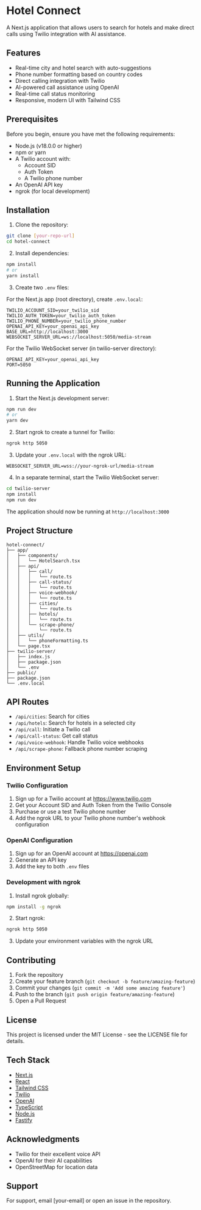 # Hotel Connect

A Next.js application that allows users to search for hotels and make direct calls using Twilio integration with AI assistance.

## Features

- Real-time city and hotel search with auto-suggestions
- Phone number formatting based on country codes
- Direct calling integration with Twilio
- AI-powered call assistance using OpenAI
- Real-time call status monitoring
- Responsive, modern UI with Tailwind CSS

## Prerequisites

Before you begin, ensure you have met the following requirements:
- Node.js (v18.0.0 or higher)
- npm or yarn
- A Twilio account with:
  - Account SID
  - Auth Token
  - A Twilio phone number
- An OpenAI API key
- ngrok (for local development)

## Installation

1. Clone the repository:
```bash
git clone [your-repo-url]
cd hotel-connect
```

2. Install dependencies:
```bash
npm install
# or
yarn install
```

3. Create two `.env` files:

For the Next.js app (root directory), create `.env.local`:
```env
TWILIO_ACCOUNT_SID=your_twilio_sid
TWILIO_AUTH_TOKEN=your_twilio_auth_token
TWILIO_PHONE_NUMBER=your_twilio_phone_number
OPENAI_API_KEY=your_openai_api_key
BASE_URL=http://localhost:3000
WEBSOCKET_SERVER_URL=ws://localhost:5050/media-stream
```

For the Twilio WebSocket server (in twilio-server directory):
```env
OPENAI_API_KEY=your_openai_api_key
PORT=5050
```

## Running the Application

1. Start the Next.js development server:
```bash
npm run dev
# or
yarn dev
```

2. Start ngrok to create a tunnel for Twilio:
```bash
ngrok http 5050
```

3. Update your `.env.local` with the ngrok URL:
```env
WEBSOCKET_SERVER_URL=wss://your-ngrok-url/media-stream
```

4. In a separate terminal, start the Twilio WebSocket server:
```bash
cd twilio-server
npm install
npm run dev
```

The application should now be running at `http://localhost:3000`

## Project Structure

```
hotel-connect/
├── app/
│   ├── components/
│   │   └── HotelSearch.tsx
│   ├── api/
│   │   ├── call/
│   │   │   └── route.ts
│   │   ├── call-status/
│   │   │   └── route.ts
│   │   ├── voice-webhook/
│   │   │   └── route.ts
│   │   ├── cities/
│   │   │   └── route.ts
│   │   ├── hotels/
│   │   │   └── route.ts
│   │   └── scrape-phone/
│   │       └── route.ts
│   ├── utils/
│   │   └── phoneFormatting.ts
│   └── page.tsx
├── twilio-server/
│   ├── index.js
│   ├── package.json
│   └── .env
├── public/
├── package.json
└── .env.local
```

## API Routes

- `/api/cities`: Search for cities
- `/api/hotels`: Search for hotels in a selected city
- `/api/call`: Initiate a Twilio call
- `/api/call-status`: Get call status
- `/api/voice-webhook`: Handle Twilio voice webhooks
- `/api/scrape-phone`: Fallback phone number scraping

## Environment Setup

### Twilio Configuration
1. Sign up for a Twilio account at https://www.twilio.com
2. Get your Account SID and Auth Token from the Twilio Console
3. Purchase or use a test Twilio phone number
4. Add the ngrok URL to your Twilio phone number's webhook configuration

### OpenAI Configuration
1. Sign up for an OpenAI account at https://openai.com
2. Generate an API key
3. Add the key to both `.env` files

### Development with ngrok
1. Install ngrok globally:
```bash
npm install -g ngrok
```

2. Start ngrok:
```bash
ngrok http 5050
```

3. Update your environment variables with the ngrok URL

## Contributing

1. Fork the repository
2. Create your feature branch (`git checkout -b feature/amazing-feature`)
3. Commit your changes (`git commit -m 'Add some amazing feature'`)
4. Push to the branch (`git push origin feature/amazing-feature`)
5. Open a Pull Request

## License

This project is licensed under the MIT License - see the LICENSE file for details.

## Tech Stack

- [Next.js](https://nextjs.org/)
- [React](https://reactjs.org/)
- [Tailwind CSS](https://tailwindcss.com/)
- [Twilio](https://www.twilio.com/)
- [OpenAI](https://openai.com/)
- [TypeScript](https://www.typescriptlang.org/)
- [Node.js](https://nodejs.org/)
- [Fastify](https://www.fastify.io/)

## Acknowledgments

- Twilio for their excellent voice API
- OpenAI for their AI capabilities
- OpenStreetMap for location data

## Support

For support, email [your-email] or open an issue in the repository.